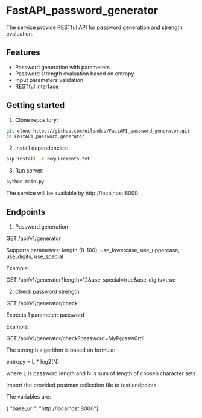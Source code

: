 # FastAPI_password_generator

The service provide RESTful API for password generation and strength evaluation.

## Features
- Password generation with parameters
- Password strength evaluation based on entropy
- Input parameters validation
- RESTful interface

## Getting started

1. Clone repository:
```sh
git clone https://github.com/nilondes/FastAPI_password_generator.git
cd FastAPI_password_generator
```

2. Install dependencies:

```sh
pip install -r requirements.txt
```

3. Run server:

```sh
python main.py
```

The service will be available by http://localhost:8000


## Endpoints

1. Password generation

GET /api/v1/generator

Supports parameters: length (8-100), use_lowercase, use_uppercase, use_digits, use_special

Example:

GET /api/v1/generator?length=12&use_special=true&use_digits=true

2. Check password strength

GET /api/v1/generator/check

Expects 1 parameter: password

Example:

GET /api/v1/generator/check?password=MyP@ssw0rd!

The strength algorithm is based on formula:

entropy = L * log2(N)

where L is password length and N is sum of length of chosen character sets

Import the provided postman collection file to test endpoints.

The variables are:

{ "base_url": "http://localhost:8000"}.